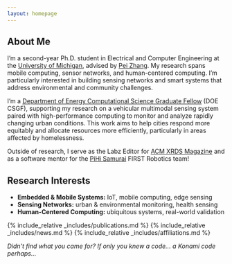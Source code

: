 ```yaml
---
layout: homepage
---
```


## About Me

I’m a second-year Ph.D. student in Electrical and Computer Engineering at the [University of Michigan][U-Mich], advised by [Pei Zhang][Pei-Zhang]. My research spans mobile computing, sensor networks, and human-centered computing. I’m particularly interested in building sensing networks and smart systems that address environmental and community challenges.

I’m a [Department of Energy Computational Science Graduate Fellow][DOE_CSGF] (DOE CSGF), supporting my research on a vehicular multimodal sensing system paired with high-performance computing to monitor and analyze rapidly changing urban conditions. This work aims to help cities respond more equitably and allocate resources more efficiently, particularly in areas affected by homelessness.

Outside of research, I serve as the Labz Editor for [ACM XRDS Magazine][ACM-XRDS] and as a software mentor for the [PiHi Samurai][PiHi] FIRST Robotics team!

## Research Interests

- **Embedded & Mobile Systems:** IoT, mobile computing, edge sensing
- **Sensing Networks:** urban & environmental monitoring, health sensing
- **Human-Centered Computing:** ubiquitous systems, real-world validation 

{% include_relative _includes/publications.md %}
{% include_relative _includes/news.md %}
{% include_relative _includes/affiliations.md %}

_Didn't find what you came for? If only you knew a code... a Konami code perhaps..._

[PiHi]: https://pihisamurai.org
[U-Mich]: https://ece.engin.umich.edu
[Pei-Zhang]: https://peizhang.engin.umich.edu  
[DOE_CSGF]: https://www.krellinst.org/csgf/
[ACM-XRDS]: https://xrds.acm.org
